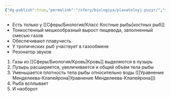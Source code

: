 ```yaml
---
{"dg-publish":true,"permalink":"/sfery/biologiya/plavatelnyj-puzyr/","tags":["Зоология"]}
---
```


- Есть только у [[Сферы/Биология/Класс Костные рыбы\|костных рыб]]
- Тонкостенный мешкообразный вырост пищевода, заполненный смесью газов 
- Обеспечивают плавучесть 
- У тропических рыб участвует в газообмене 
- Резонатор звуков 
1. Газы из [[Сферы/Биология/Кровь\|Кровь]] выделяются в пузырь 
2. Пузырь расширяется, увеличивается и общий объём тела рыбы 
3. Уменьшается плотность тела рыбы относительно воды ([[Уравнение Менделеева-Клапейрона\|Уравнение Менделеева-Клапейрона]]) 
4. Рыба всплывает 
5. И наоборот 